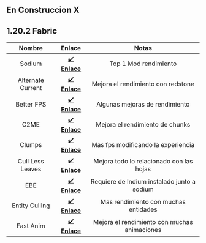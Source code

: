 ## En Construccion X

## 1.20.2 Fabric
| Nombre | Enlace | Notas |
| :-: | :-: | :-: |
| Sodium  | [✔️ **Enlace**](https://modrinth.com/mod/sodium) | Top 1 Mod rendimiento
| Alternate Current  | [✔️ **Enlace**](https://modrinth.com/mod/alternate-current) | Mejora el rendimiento con redstone
| Better FPS | [✔️ **Enlace**](https://www.curseforge.com/minecraft/mc-mods/better-fps-render-distance) | Algunas mejoras de rendimiento
| C2ME | [✔️ **Enlace**](https://modrinth.com/mod/c2me-fabric) | Mejora el rendimiento de chunks
| Clumps | [✔️ **Enlace**](https://www.curseforge.com/minecraft/mc-mods/clumps) | Mas fps modificando la experiencia
| Cull Less Leaves | [✔️ **Enlace**](https://modrinth.com/mod/cull-less-leaves) | Mejora todo lo relacionado con las hojas
| EBE | [✔️ **Enlace**](https://modrinth.com/mod/ebe) | Requiere de Indium instalado junto a sodium
| Entity Culling | [✔️ **Enlace**](https://modrinth.com/mod/entityculling) | Mas rendimiento con muchas entidades
| Fast Anim | [✔️ **Enlace**](https://modrinth.com/mod/fastanim) |Mejora el rendimiento con muchas animaciones

